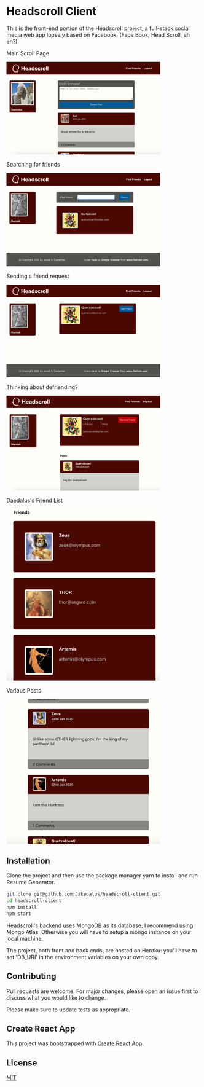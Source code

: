 # Headscroll Client

This is the front-end portion of the Headscroll project, a full-stack social media web app loosely based on Facebook. (Face Book, Head Scroll, eh eh?)

<p>Main Scroll Page</p>
<img alt="headscroll daedalus scroll" src="https://github.com/Jakedalus/headscroll-client/blob/master/readme_images/daed_scroll.png" width="400">
<br>
  
<p>Searching for friends</p>
<img alt="headscroll daedalus scroll" src="https://github.com/Jakedalus/headscroll-client/blob/master/readme_images/finding_friend.png" width="400">
<br>

<p>Sending a friend request</p>
<img alt="headscroll daedalus scroll" src="https://github.com/Jakedalus/headscroll-client/blob/master/readme_images/add_friend.png" width="400">
<br>

<p>Thinking about defriending?</p>
<img alt="headscroll daedalus scroll" src="https://github.com/Jakedalus/headscroll-client/blob/master/readme_images/remove_friend.png" width="400">
<br>

<p>Daedalus's Friend List</p>
<img alt="headscroll daedalus scroll" src="https://github.com/Jakedalus/headscroll-client/blob/master/readme_images/friend_list.png" width="400">
<br>

<p>Various Posts</p>
<img alt="headscroll daedalus scroll" src="https://github.com/Jakedalus/headscroll-client/blob/master/readme_images/posts.png" width="400">



## Installation

Clone the project and then use the package manager yarn to install and run Resume Generator.

```bash
git clone git@github.com:Jakedalus/headscroll-client.git
cd headscroll-client
npm install
npm start
```

Headscroll's backend uses MongoDB as its database; I recommend using Mongo Atlas. Otherwise you will have to setup a mongo instance on your local machine. 

The project, both front and back ends, are hosted on Heroku: you'll have to set 'DB_URI' in the environment variables on your own copy.

## Contributing
Pull requests are welcome. For major changes, please open an issue first to discuss what you would like to change.

Please make sure to update tests as appropriate.

## Create React App

This project was bootstrapped with [Create React App](https://github.com/facebook/create-react-app).

## License
[MIT](https://choosealicense.com/licenses/mit/)

